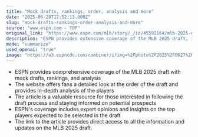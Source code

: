 ```yaml
---
title: "Mock drafts, rankings, order, analysis and more"
date: "2025-06-28T17:52:13.000Z"
slug: "mock-drafts-rankings-order-analysis-and-more"
source: "www.espn.com - TOP"
original_link: "https://www.espn.com/mlb/story/_/id/45592164/mlb-2025-draft-mock-drafts-ranking-order-analysis"
description: "ESPN provides extensive coverage of the MLB 2025 draft, including mock drafts, rankings, analysis, expert opinions, and insights on potential prospects, making it a valuable resource for fans wanting to stay informed on the draft process."
mode: "summarize"
used_openai: "true"
image: "https://a3.espncdn.com/combiner/i?img=%2Fphoto%2F2025%2F0627%2Fr1511961_1296x729_16%2D9.jpg"
---
```


- ESPN provides comprehensive coverage of the MLB 2025 draft with mock drafts, rankings, and analysis
- The website offers fans a detailed look at the order of the draft and provides in-depth analysis of the players
- The article is a valuable resource for those interested in following the draft process and staying informed on potential prospects
- ESPN's coverage includes expert opinions and insights on the top players expected to be selected in the draft
- The link to the article provides direct access to all the information and updates on the MLB 2025 draft.